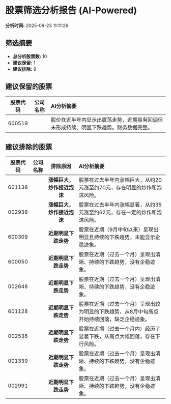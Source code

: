 # 股票筛选分析报告 (AI-Powered)

**分析时间:** 2025-09-23 11:11:26

## 筛选摘要

- **总分析股票数:** 10
- **建议保留:** 1
- **建议排除:** 9

## 建议保留的股票

| 股票代码 | 公司名称 | AI分析摘要 |
|:---:|:---:|:---|
| 600519 |  | 股价在近半年内显示出震荡走势，近期虽有回调但未形成持续、明显下跌趋势。财务数据完整。 |

## 建议排除的股票

| 股票代码 | 公司名称 | 排除原因 | AI分析摘要 |
|:---:|:---:|:---:|:---|
| 601138 |  | **涨幅巨大，炒作接近泡沫** | 股票在过去半年内涨幅巨大，从约20元涨至约70元，存在明显的炒作和泡沫风险。 |
| 002938 |  | **涨幅巨大，炒作接近泡沫** | 股票在过去半年内涨幅显著，从约35元涨至约62元，存在一定的炒作和泡沫风险。 |
| 600309 |  | **近期明显下跌走势** | 股票在近期（9月中旬以来）呈现出明显且持续的下跌趋势，未能显示企稳迹象。 |
| 600050 |  | **近期明显下跌走势** | 股票在近期（过去一个月）呈现出清晰、持续的下跌趋势，没有企稳迹象。 |
| 002648 |  | **近期明显下跌走势** | 股票在近期（过去一个月）呈现出清晰、持续的下跌趋势，没有企稳迹象。 |
| 601128 |  | **近期明显下跌走势** | 股票在近期（过去一个月）呈现出较为明显的下跌趋势，从8月中旬高点开始持续回落，缺乏企稳迹象。 |
| 002536 |  | **近期明显下跌走势** | 股票在近期（过去一个月内）经历了显著下跌，从高点大幅回落，存在下行风险。 |
| 001339 |  | **近期明显下跌走势** | 股票在近期（过去一个月）呈现出清晰、持续的下跌趋势，没有企稳迹象。 |
| 002991 |  | **近期明显下跌走势** | 股票在近期（过去一个月）呈现出清晰、持续的下跌趋势，没有企稳迹象。 |
